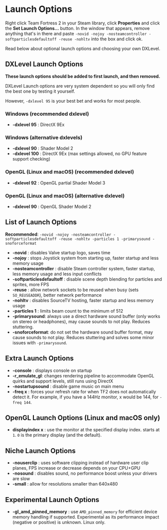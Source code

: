 # Launch Options

Right click Team Fortress 2 in your Steam library, click **Properties** and
click the **Set Launch Options...** button. In the window that appears, remove
anything that's in there and paste
`-novid -nojoy -nosteamcontroller -softparticlesdefaultoff -reuse -nohltv` into
the box and click ok.

Read below about optional launch options and choosing your own DXLevel.

## DXLevel Launch Options
**These launch options should be added to first launch, and then removed.**

DXLevel Launch options are very system dependent so you will only find the best one by testing it yourself.

However, `-dxlevel 95` is your best bet and works for most people.

### Windows (recommended dxlevel)
* **-dxlevel 95** : DirectX 9Ex

### Windows (alternative dxlevels)
* **-dxlevel 90** : Shader Model 2
* **-dxlevel 100** : DirectX 9Ex (max settings allowed, no GPU feature support checking)

### OpenGL (Linux and macOS) (recommended dxlevel)
* **-dxlevel 92** : OpenGL partial Shader Model 3

### OpenGL (Linux and macOS) (alternative dxlevel)
* **-dxlevel 90** : OpenGL Shader Model 2

## List of Launch Options
**Recommended**: `-novid -nojoy -nosteamcontroller -softparticlesdefaultoff -reuse -nohltv -particles 1 -primarysound -snoforceformat`

* **-novid** : disables Valve startup logo, saves time
* **-nojoy** : stops Joystick system from starting up, faster startup and less memory usage
* **-nosteamcontroller** : disable Steam controller system, faster startup, less memory usage and less input conflicts
* **-softparticlesdefaultoff** : disable scene depth blending for particles and sprites, more FPS
* **-reuse** :  allow network sockets to be reused when busy (sets `SO_REUSEADDR`), better network performance
* **-nohltv** : disables SourceTV hosting, faster startup and less memory usage
* **-particles 1** : limits beam count to the minimum of 512
* **-primarysound**: always use a direct hardware sound buffer (only works on stereo or headphones), may cause sounds to not play. Reduces stuttering.
* **-snoforceformat**: do not set the hardware sound buffer format, may cause sounds to not play. Reduces stuttering and solves some minor issues with `-primarysound`.

## Extra Launch Options
* **-console** : displays console on startup
* **-r_emulate_gl**: changes rendering pipeline to accommodate OpenGL quirks and support levels, still runs using DirectX
* **-nostartupsound** : disable game music on main menu
* **-freq x** : forces your refresh rate for when TF2 does not automatically detect it. For example, if you have a 144Hz monitor, x would be 144, for `-freq 144`.

## OpenGL Launch Options (Linux and macOS only)
* **displayindex x** : use the monitor at the specified display index. starts at `1`. `0` is the primary display (and the default).

## Niche Launch Options
* **-nouserclip** : uses software clipping instead of hardware user clip planes, FPS increase or decrease depends on your CPU+GPU
* **-nosound** : disables sound, no performance boost unless your drivers are slow
* **-small** : allow for resolutions smaller than 640x480

## Experimental Launch Options
* **-gl_amd_pinned_memory** : use `AMD_pinned_memory` for efficient device memory handling if supported. Experimental as its performance impact (negative or positive) is unknown. Linux only.
